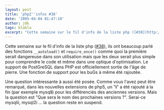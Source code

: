```yaml
---
layout: post
title: 'phpZ''infos #38'
date: '2005-04-04 01:47:10'
author: j0k
tags: blabla
excerpt: "Cette semaine sur le fil d'info de la liste php ([#38](http://www.phpmag.net/itr/kolumnen/psecom,id,39,nodeid,207.html)), ils ont "
---
```


Cette semaine sur le fil d'info de la liste php ([#38](http://www.phpmag.net/itr/kolumnen/psecom,id,39,nodeid,207.html)), ils ont beaucoup parlé des fonctions `__autoload()` et `require_once()` comme quoi la première serait dangereuse dans son utilisation mais que les deux serait plus simple pour comprendre le code et même dans une optique d'optimisation.      Le support de PostGreSQL dans PHP est officiellement sortie de l'âge de pierre. Une fonction de support pour les buGs à même été rajoutée.

Une question intéressante à aussi été posée. Comme vous l'avez peut être remarqué, dans les nouvelles extensions de php5, un "**i**" a été rajouté à la fin (par exemple mysql**i**) pour les différenciés des anciennes versions. Mais la question est "Que sera le nom des prochaines versions ?". Serai-ce mysqlii, mysql2i ... la question reste en suspend.
